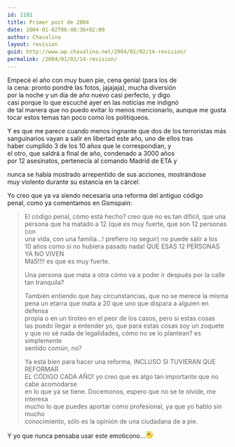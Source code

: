 ```yaml
---
id: 1101
title: Primer post de 2004
date: 2004-01-02T06:48:36+02:00
author: Chavalina
layout: revision
guid: http://www.wp.chavalina.net/2004/01/02/14-revision/
permalink: /2004/01/02/14-revision/
---
```

Empecé el a&ntilde;o con muy buen pie, cena genial (para los de  
la cena: pronto pondré las fotos, jajajaja), mucha diversi&oacute;n  
por la noche y un d&iacute;a de a&ntilde;o nuevo casi perfecto, y digo  
casi porque lo que escuché ayer en las noticias me indign&oacute;  
de tal manera que no puedo evitar lo menos mencionarlo, aunque me gusta  
tocar estos temas tan poco como los politiqueos.

Y es que me parece cuando menos ingnante que dos de los terroristas más  
sanguinarios vayan a salir en libertad este a&ntilde;o, uno de ellos tras  
haber cumplido 3 de los 10 a&ntilde;os que le correspond&iacute;an, y  
el otro, que saldrá a final de a&ntilde;o, condenado a 3000 a&ntilde;os  
por 12 asesinatos, pertenec&iacute;a al comando Madrid de ETA y <? anotar("seg&uacute;n los informativos de ayer","Informativos TeleCinco, edici&oacute;n de las 20.30"); ?>

  
nunca se hab&iacute;a mostrado arrepentido de sus acciones, mostrándose  
muy violento durante su estancia en la cárcel.

Yo creo que ya va siendo necesaria una reforma del antiguo c&oacute;digo  
penal, como ya comentamos en Gsmspain:

> El c&oacute;digo penal, c&oacute;mo está hecho? creo que no es tan dif&iacute;cil, que una  
> persona que ha matado a 12 (que es muy fuerte, que son 12 personas con  
> una vida, con una familia…! prefiero no seguir) no puede salir a los  
> 10 a&ntilde;os como si no hubiera pasado nada! QUE ESAS 12 PERSONAS YA NO VIVEN  
> MáS!!!! es que es muy fuerte.
> 
> Una persona que mata a otra c&oacute;mo va a poder ir después por la calle  
> tan tranquila?
> 
> También entiendo que hay circunstancias, que no se merece la misma  
> pena un etarra que mata a 20 que uno que dispara a alguien en defensa  
> propia o en un tiroteo en el peor de los casos, pero si estas cosas  
> las puedo llegar a entender yo, que para estas cosas soy un zoquete  
> y que no sé nada de legalidades, c&oacute;mo no se lo plantean? es simplemente  
> sentido com&uacute;n, no?
> 
> Ya está bien para hacer una reforma, INCLUSO SI TUVIERAN QUE REFORMAR  
> EL C&Oacute;DIGO CADA A&Ntilde;O! yo creo que es algo tan importante que no cabe acomodarse  
> en lo que ya se tiene. Docemonos, espero que no se te olvide, me interesa  
> mucho lo que puedes aportar como profesional, ya que yo hablo sin mucho  
> conocimiento, s&oacute;lo es la opini&oacute;n de una ciudadana de a pie. 

Y yo que nunca pensaba usar este emoticono…![emo](/imagenes/emoticonos/enfadado.gif)